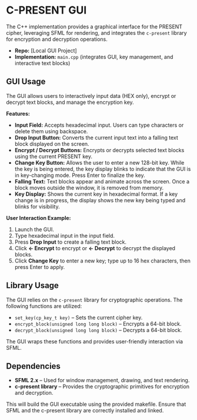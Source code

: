 # C-PRESENT GUI

The C++ implementation provides a graphical interface for the PRESENT cipher, leveraging SFML for rendering, and integrates the `c-present` library for encryption and decryption operations.

- **Repo:** [Local GUI Project]  
- **Implementation:** `main.cpp` (integrates GUI, key management, and interactive text blocks)

## GUI Usage

The GUI allows users to interactively input data (HEX only), encrypt or decrypt text blocks, and manage the encryption key.

**Features:**

- **Input Field:** Accepts hexadecimal input. Users can type characters or delete them using backspace.  
- **Drop Input Button:** Converts the current input text into a falling text block displayed on the screen.  
- **Encrypt / Decrypt Buttons:** Encrypts or decrypts selected text blocks using the current PRESENT key.  
- **Change Key Button:** Allows the user to enter a new 128-bit key. While the key is being entered, the key display blinks to indicate that the GUI is in key-changing mode. Press Enter to finalize the key.  
- **Falling Text:** Text blocks appear and animate across the screen. Once a block moves outside the window, it is removed from memory.  
- **Key Display:** Shows the current key in hexadecimal format. If a key change is in progress, the display shows the new key being typed and blinks for visibility.

**User Interaction Example:**

1. Launch the GUI.  
2. Type hexadecimal input in the input field.  
3. Press **Drop Input** to create a falling text block.  
4. Click **<- Encrypt** to encrypt or **<- Decrypt** to decrypt the displayed blocks.  
5. Click **Change Key** to enter a new key; type up to 16 hex characters, then press Enter to apply.

## Library Usage

The GUI relies on the `c-present` library for cryptographic operations. The following functions are utilized:

- `set_key(cp_key_t key)` – Sets the current cipher key.  
- `encrypt_block(unsigned long long block)` – Encrypts a 64-bit block.  
- `decrypt_block(unsigned long long block)` – Decrypts a 64-bit block.

The GUI wraps these functions and provides user-friendly interaction via SFML.

## Dependencies

- **SFML 2.x** – Used for window management, drawing, and text rendering.  
- **c-present library** – Provides the cryptographic primitives for encryption and decryption.

This will build the GUI executable using the provided makefile. Ensure that SFML and the c-present library are correctly installed and linked.
